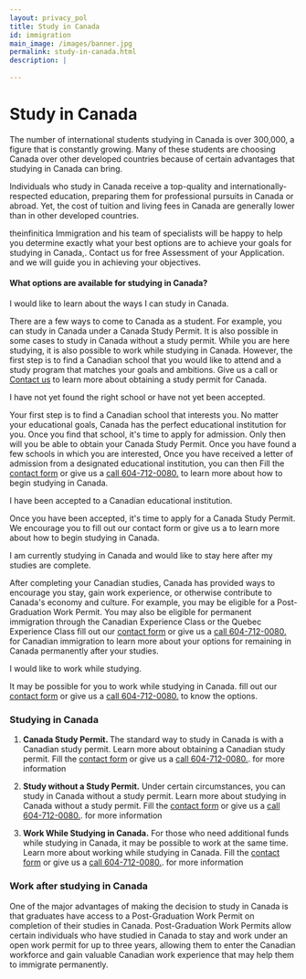 ```yaml
---
layout: privacy_pol
title: Study in Canada
id: immigration
main_image: /images/banner.jpg
permalink: study-in-canada.html
description: |
 
---
```

# Study in Canada

The number of international students studying in Canada is over 300,000, a figure that is constantly growing. Many of these students are choosing Canada over other developed countries because of certain advantages that studying in Canada can bring.


Individuals who study in Canada receive a top-quality and internationally-respected education, preparing them for professional pursuits in Canada or abroad. Yet, the cost of tuition and living fees in Canada are generally lower than in other developed countries.

theinfinitica Immigration and his team of specialists will be happy to help you determine exactly what your best options are to achieve your goals for studying in Canada,. Contact us for free Assessment of your Application. and we will guide you in achieving your objectives.

#### What options are available for studying in Canada?

<div class="ui styled accordion">
  <div class="title active">
    <i class="dropdown icon"></i>
    I would like to learn about the ways I can study in Canada. 
  </div>
  <div class="content active">
    <p class="transition visible">There are a few ways to come to Canada as a student. For example, you can study in Canada under a Canada Study Permit. It is also possible in some cases to study in Canada without a study permit. While you are here studying, it is also possible to work while studying in Canada. However, the first step is to find a Canadian school that you would like to attend and a study program that matches your goals and ambitions. Give us a call or   <a href="/contact.html">Contact us</a>  to learn more about obtaining a study permit for Canada.
    </p>
  </div>
  <div class="title">
    <i class="dropdown icon"></i>
    I have not yet found the right school or have not yet been accepted. 
  </div>
  <div class="content">
    <p class="transition hidden">Your first step is to find a Canadian school that interests you. No matter your educational goals, Canada has the perfect educational institution for you. Once you find that school, it's time to apply for admission. Only then will you be able to obtain your Canada Study Permit. Once you have found a few schools in which you are interested, Once you have received a letter of admission from a designated educational institution, you can then Fill the <a href="/contact.html">contact form</a> or give us a <a href="tel:604-712-0080" data-action="call">call 604-712-0080.</a> to learn more about how to begin studying in Canada.</p>
  </div>
  <div class="title">
    <i class="dropdown icon"></i>
   I have been accepted to a Canadian educational institution. 
  </div>
  <div class="content">
    <p class="transition hidden">
    Once you have been accepted, it's time to apply for a Canada Study Permit. We encourage you to fill out our contact form or give us a to learn more about how to begin studying in Canada.</p>
  </div>
   <div class="title">
    <i class="dropdown icon"></i>
  I am currently studying in Canada and would like to stay here after my studies are complete. 
  </div>
  <div class="content">
    <p class="transition hidden">After completing your Canadian studies, Canada has provided ways to encourage you stay, gain work experience, or otherwise contribute to Canada's economy and culture. For example, you may be eligible for a Post-Graduation Work Permit. You may also be eligible for permanent immigration through the Canadian Experience Class or the Quebec Experience Class fill out our <a href="/contact.html">contact form</a> or give us a <a href="tel:604-712-0080" data-action="call">call 604-712-0080.</a>   for Canadian immigration to learn more about your options for remaining in Canada permanently after your studies. </p>
  </div>
   <div class="title">
    <i class="dropdown icon"></i>
    I would like to work while studying. 
  </div>
  <div class="content">
    <p class="transition hidden">It may be possible for you to work while studying in Canada. fill out our  <a href="/contact.html">contact form</a> or give us a <a href="tel:604-712-0080" data-action="call">call 604-712-0080.</a>   to know the options. </p>
  </div>
</div>

### Studying in Canada
1. <strong>Canada Study Permit. </strong>  The standard way to study in Canada is with a Canadian study permit. Learn more about obtaining a Canadian study permit. Fill the <a href="/contact.html">contact form</a> or give us a <a href="tel:604-712-0080" data-action="call">call 604-712-0080.</a>. for more information

2. <strong>Study without a Study Permit.</strong> Under certain circumstances, you can study in Canada without a study permit. Learn more about studying in Canada without a study permit.
    Fill the <a href="/contact.html">contact form</a> or give us a <a href="tel:604-712-0080" data-action="call">call 604-712-0080.</a>. for more information

3. <strong>Work While Studying in Canada.</strong> For those who need additional funds while studying in Canada, it may be possible to work at the same time. Learn more about working while studying in      Canada. Fill the <a href="/contact.html">contact form</a> or give us a <a href="tel:604-712-0080" data-action="call">call 604-712-0080.</a>. for more information


### Work after studying in Canada

One of the major advantages of making the decision to study in Canada is that graduates have access to a Post-Graduation Work Permit on completion of their studies in Canada. Post-Graduation Work Permits allow certain individuals who have studied in Canada to stay and work under an open work permit for up to three years, allowing them to enter the Canadian workforce and gain valuable Canadian work experience that may help them to immigrate permanently.

